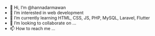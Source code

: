 - 👋 Hi, I’m @hannadarmawan
- 👀 I’m interested in web development
- 🌱 I’m currently learning HTML, CSS, JS, PHP, MySQL, Laravel, Flutter
- 💞️ I’m looking to collaborate on ...
- 📫 How to reach me ...

<!---
hannadarmawan/hannadarmawan is a ✨ special ✨ repository because its `README.md` (this file) appears on your GitHub profile.
You can click the Preview link to take a look at your changes.
--->
